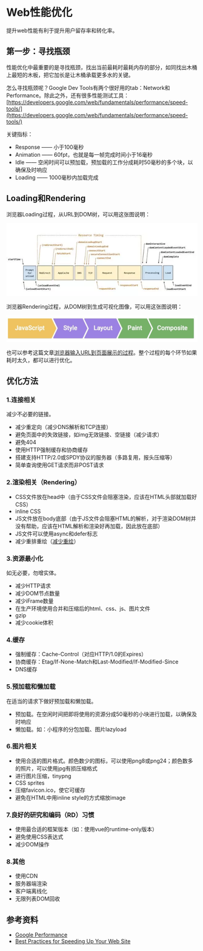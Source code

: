 # Web性能优化

提升web性能有利于提升用户留存率和转化率。

## 第一步：寻找瓶颈

性能优化中最重要的是寻找瓶颈，找出当前最耗时最耗内存的部分，如同找出木桶上最短的木板，把它加长是让木桶承载更多水的关键。

怎么寻找瓶颈呢？Google Dev Tools有两个很好用的tab：Network和Performance。除此之外，还有很多性能测试工具：[https://developers.google.com/web/fundamentals/performance/speed-tools/](https://developers.google.com/web/fundamentals/performance/speed-tools/)

关键指标：
* Response —— 小于100毫秒
* Animation —— 60fpt，也就是每一帧完成时间小于16毫秒
* Idle —— 空闲时间可以预加载，预加载的工作分成耗时50毫秒的多个块，以确保及时响应
* Loading —— 1000毫秒内加载完成

## Loading和Rendering

浏览器Loading过程，从URL到DOM树，可以用这张图说明：

![](/assets/loading-performance.png)

浏览器Rendering过程，从DOM树到生成可视化图像，可以用这张图说明：

![](/assets/rendering-performance.png)

也可以参考这篇文章[浏览器输入URL到页面展示的过程](../端到端/浏览器输入URL到页面展示的过程.md)。整个过程的每个环节如果耗时太久，都可以进行优化。

## 优化方法

### 1.连接相关

减少不必要的链接。

* 减少重定向（减少DNS解析和TCP连接）
* 避免页面中的失效链接，如img无效链接、空链接（减少请求）
* 避免404
* 使用HTTP强制缓存和协商缓存
* 搭建支持HTTP/2.0或SPDY协议的服务器（多路复用，报头压缩等）
* 简单查询使用GET请求而非POST请求

### 2.渲染相关（Rendering）

* CSS文件放在head中（由于CSS文件会阻塞渲染，应该在HTML头部就加载好CSS）
* inline CSS
* JS文件放在body底部（由于JS文件会阻塞HTML的解析，对于渲染DOM树并没有帮助，应该在HTML解析和渲染好再加载，因此放在底部）
* JS文件可以使用async和defer标志
* 减少重排重绘（[减少重绘](../端到端/浏览器渲染.md###其他)）

### 3.资源最小化

如无必要，勿增实体。

* 减少HTTP请求
* 减少DOM节点数量
* 减少iFrame数量
* 在生产环境使用合并和压缩后的html、css、js、图片文件
* gzip
* 减少cookie体积

### 4.缓存

* 强制缓存：Cache-Control（对应HTTP/1.0的Expires）
* 协商缓存：Etag/If-None-Match和Last-Modified/If-Modified-Since
* DNS缓存

### 5.预加载和懒加载

在适当的请求下做好预加载和懒加载。

* 预加载。在空闲时间把即将使用的资源分成50毫秒的小块进行加载，以确保及时响应
* 懒加载。如：小程序的分包加载、图片lazyload

### 6.图片相关

* 使用合适的图片格式。颜色数少的图标，可以使用png8或png24；颜色数多的照片，可以使用jpg有损压缩格式
* 进行图片压缩，tinypng
* CSS sprites
* 压缩favicon.ico，使它可缓存
* 避免在HTML中用inline style的方式缩放image

### 7.良好的研究和编码（RD）习惯

* 使用最合适的框架版本（如：使用vue的runtime-only版本）
* 避免使用CSS表达式
* 减少DOM操作

### 8.其他

* 使用CDN
* 服务器端渲染
* 客户端离线化
* 无限列表DOM回收

## 参考资料

* [Google Performance](https://developers.google.com/web/fundamentals/performance/why-performance-matters/)
* [Best Practices for Speeding Up Your Web Site](https://developer.yahoo.com/performance/rules.html?guccounter=1)